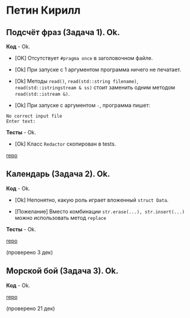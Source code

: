# Петин Кирилл

## Подсчёт фраз (Задача 1). Ok.

**Код** - Ok.

- [OK] Отсутствует `#pragma once` в заголовочном файле.

- [Ok] При запуске с 1 аргументом программа ничего не печатает.

- [Ok] Методы `read()`, `read(std::string filename)`, `read(std::istringstream & ss)` стоит заменить одним методом `read(std::istream &)`. 

- [Ok] При запуске с аргументом `-`, программа пишет:
```
No correct input file
Enter text:
```

**Тесты** - Ok.

- [Ok] Класс `Redactor` скопирован в tests.

[repo](https://bitbucket.org/petin_oop/task1.git)

## Календарь (Задача 2). Ok.

**Код** - Ok.

- [Ok] Непонятно, какую роль играет вложенный `struct Data`.

- [Пожелание] Вместо комбинации `str.erase(...), str.insert(...)` можно использовать метод `replace`

**Тесты** - Ok.

[repo](https://bitbucket.org/petin_oop/task2)

(проверено 3 дек)

## Морской бой (Задача 3). Ok.

**Код** - Ok.

[repo](https://bitbucket.org/petin_oop/task3)

(проверено 21 дек)
